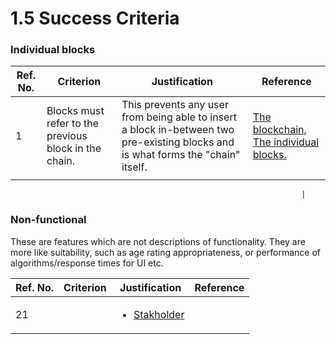 # 1.5 Success Criteria

### Individual blocks

| Ref. No. | Criterion                                             | Justification                                                                                                                     | Reference                                                                                                                                                                      |
| -------- | ----------------------------------------------------- | --------------------------------------------------------------------------------------------------------------------------------- | ------------------------------------------------------------------------------------------------------------------------------------------------------------------------------ |
| 1        | Blocks must refer to the previous block in the chain. | This prevents any user from being able to insert a block in-between two pre-existing blocks and is what forms the "chain" itself. | [The blockchain](../analysis/1.4a-features-of-the-proposed-solution/#the-blockchain), [The individual blocks.](../analysis/1.4a-features-of-the-proposed-solution/#the-blocks) |
|          |                                                       |                                                                                                                                   |                                                                                                                                                                                |

```
                                                                 |
```

### Non-functional

These are features which are not descriptions of functionality. They are more like suitability, such as age rating appropriateness, or performance of algorithms/response times for UI etc.

| Ref. No. | Criterion | Justification                                                  | Reference |
| -------- | --------- | -------------------------------------------------------------- | --------- |
| 21       |           | <ul><li><a href="1.2-stakeholders.md">Stakholder</a></li></ul> |           |
